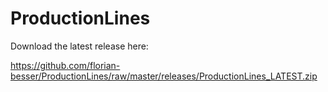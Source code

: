 ProductionLines
===============

Download the latest release here:

https://github.com/florian-besser/ProductionLines/raw/master/releases/ProductionLines_LATEST.zip
